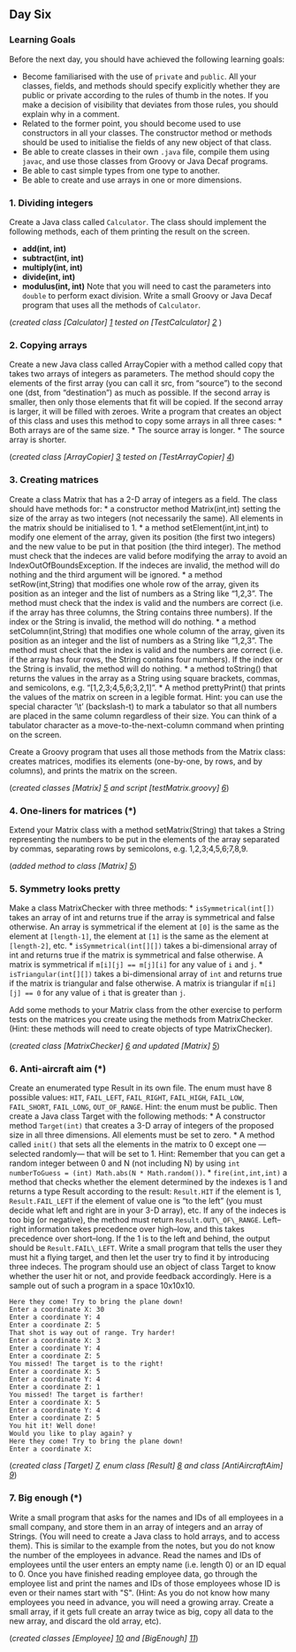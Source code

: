## Day Six

### Learning Goals

Before the next day, you should have achieved the following learning goals:
  * Become familiarised with the use of `private` and `public`. All your classes, fields, and methods should specify
    explicitly whether they are public or private according to the rules of thumb in the notes. If you make a decision
    of visibility that deviates from those rules, you should explain why in a comment.
  * Related to the former point, you should become used to use constructors in all your classes. 
    The constructor method or methods should be used to initialise the fields of any new object of that class.
  * Be able to create classes in their own `.java` file, compile them using `javac`, and use those classes from Groovy 
    or Java Decaf programs.
  * Be able to cast simple types from one type to another.
  * Be able to create and use arrays in one or more dimensions.

### 1. Dividing integers

Create a Java class called `Calculator`. The class should implement the following methods, each of them printing
the result on the screen.
  * **add(int, int)**
  * **subtract(int, int)**
  * **multiply(int, int)**
  * **divide(int, int)**
  * **modulus(int, int)**
  Note that you will need to cast the parameters into `double` to perform exact division.
  Write a small Groovy or Java Decaf program that uses all the methods of `Calculator`.
    
(*created class [Calculator] [1] tested on [TestCalculator] [2]* )

### 2. Copying arrays

Create a new Java class called ArrayCopier with a method called copy that takes two arrays of integers as parameters. 
The method should copy the elements of the first array (you can call it src, from “source”) to the second
one (dst, from “destination”) as much as possible.
If the second array is smaller, then only those elements that fit will be copied. If the second array is larger, it
will be filled with zeroes.
Write a program that creates an object of this class and uses this method to copy some arrays in all three cases:
    * Both arrays are of the same size.
    * The source array is longer.
    * The source array is shorter.

(*created class [ArrayCopier] [3] tested on [TestArrayCopier] [4]*)

### 3. Creating matrices

Create a class Matrix that has a 2-D array of integers as a field. The class should have methods for:
    * a constructor method Matrix(int,int) setting the size of the array as two integers (not necessarily the
    same). All elements in the matrix should be initialised to 1.
    * a method setElement(int,int,int) to modify one element of the array, given its position (the first two
    integers) and the new value to be put in that position (the third integer). The method must check that the
    indeces are valid before modifying the array to avoid an IndexOutOfBoundsException. If the indeces are
    invalid, the method will do nothing and the third argument will be ignored.
    * a method setRow(int,String) that modifies one whole row of the array, given its position as an integer and
    the list of numbers as a String like “1,2,3”. The method must check that the index is valid and the numbers
    are correct (i.e. if the array has three columns, the String contains three numbers). If the index or the String
    is invalid, the method will do nothing.
    * a method setColumn(int,String) that modifies one whole column of the array, given its position as an
    integer and the list of numbers as a String like “1,2,3”. The method must check that the index is valid and
    the numbers are correct (i.e. if the array has four rows, the String contains four numbers). If the index or the
    String is invalid, the method will do nothing.
    * a method toString() that returns the values in the array as a String using square brackets, commas, and
    semicolons, e.g. “[1,2,3;4,5,6;3,2,1]”.
    * A method prettyPrint() that prints the values of the matrix on screen in a legible format. Hint: you can use
    the special character ’\t’ (backslash-t) to mark a tabulator so that all numbers are placed in the same column
    regardless of their size. You can think of a tabulator character as a move-to-the-next-column command when
    printing on the screen.

Create a Groovy program that uses all those methods from the Matrix class: creates matrices, modifies its
elements (one-by-one, by rows, and by columns), and prints the matrix on the screen.

(*created classes [Matrix] [5] and script [testMatrix.groovy] [6]*)

### 4. One-liners for matrices (*)

Extend your Matrix class with a method setMatrix(String) that takes a String representing the numbers to be
put in the elements of the array separated by commas, separating rows by semicolons, e.g. 1,2,3;4,5,6;7,8,9.

(*added method to class [Matrix] [5]*)

### 5. Symmetry looks pretty

Make a class MatrixChecker with three methods:
    * `isSymmetrical(int[])` takes an array of int and returns true if the array is symmetrical and false otherwise.
    An array is symmetrical if the element at `[0]` is the same as the element at `[length-1]`, the element at `[1]` 
    is the same as the element at `[length-2]`, etc.
    * `isSymmetrical(int[][])` takes a bi-dimensional array of int and returns true if the matrix is symmetrical
    and false otherwise. A matrix is symmetrical if `m[i][j] == m[j][i]` for any value of `i` and `j`.
    * `isTriangular(int[][])` takes a bi-dimensional array of `int` and returns true if the matrix is triangular
    and false otherwise. A matrix is triangular if `m[i][j] == 0` for any value of `i` that is greater than `j`.
    
Add some methods to your Matrix class from the other exercise to perform tests on the matrices you create
using the methods from MatrixChecker. (Hint: these methods will need to create objects of type MatrixChecker).

(*created class [MatrixChecker] [6] and updated [Matrix] [5]*)

### 6. Anti-aircraft aim (*)

Create an enumerated type Result in its own file. The enum must have 8 possible values: `HIT`, `FAIL_LEFT`,
`FAIL_RIGHT`, `FAIL_HIGH`, `FAIL_LOW`, `FAIL_SHORT`, `FAIL_LONG`, `OUT_OF_RANGE`. Hint: the enum must be public.
Then create a Java class Target with the following methods:
    * A constructor method `Target(int)` that creates a 3-D array of integers of the proposed size in all three
    dimensions. All elements must be set to zero.
    * A method called `init()` that sets all the elements in the matrix to 0 except one —selected randomly— that
    will be set to 1. Hint: Remember that you can get a random integer between 0 and N (not including N) by
    using `int numberToGuess = (int) Math.abs(N * Math.random())`.
    * `fire(int,int,int)` a method that checks whether the element determined by the indexes is 1 and returns
    a type Result according to the result: `Result.HIT` if the element is 1, `Result.FAIL_LEFT` if the element of
    value one is “to the left” (you must decide what left and right are in your 3-D array), etc. If any of the
    indeces is too big (or negative), the method must return `Result.OUT\_OF\_RANGE`. Left–right information
    takes precedence over high–low, and this takes precedence over short–long. If the 1 is to the left and behind,
    the output should be `Result.FAIL\_LEFT`.
Write a small program that tells the user they must hit a flying target, and then let the user try to find it by
introducing three indeces. The program should use an object of class Target to know whether the user hit or not,
and provide feedback accordingly. Here is a sample out of such a program in a space 10x10x10.

```
Here they come! Try to bring the plane down!
Enter a coordinate X: 30
Enter a coordinate Y: 4
Enter a coordinate Z: 5
That shot is way out of range. Try harder!
Enter a coordinate X: 3
Enter a coordinate Y: 4
Enter a coordinate Z: 5
You missed! The target is to the right!
Enter a coordinate X: 5
Enter a coordinate Y: 4
Enter a coordinate Z: 1
You missed! The target is farther!
Enter a coordinate X: 5
Enter a coordinate Y: 4
Enter a coordinate Z: 5
You hit it! Well done!
Would you like to play again? y
Here they come! Try to bring the plane down!
Enter a coordinate X:
```

(*created class [Target] [7], enum class [Result] [8] and class [AntiAircraftAim] [9]*)

### 7. Big enough (*)

Write a small program that asks for the names and IDs of all employees in a small company, and store them in an
array of integers and an array of Strings. (You will need to create a Java class to hold arrays, and to access them).
    This is similar to the example from the notes, but you do not know the number of the employees in advance.
Read the names and IDs of employees until the user enters an empty name (i.e. length 0) or an ID equal to 0.
    Once you have finished reading employee data, go through the employee list and print the names and IDs of 
those employees whose ID is even or their names start with "S".
    (Hint: As you do not know how many employees you need in advance, you will need a growing array. Create
a small array, if it gets full create an array twice as big, copy all data to the new array, and discard the old 
array, etc).

(*created classes [Employee] [10] and [BigEnough] [11]*)

[1]: https://github.com/BBK-PiJ-2014-21/Lab-Exercises/blob/master/day06/src/dividingIntegers/Calculator.java
[2]: https://github.com/BBK-PiJ-2014-21/Lab-Exercises/blob/master/day06/src/dividingIntegers/TestCalculator.java
[3]: https://github.com/BBK-PiJ-2014-21/Lab-Exercises/blob/master/day06/src/copyingArrays/ArrayCopier.java
[4]: https://github.com/BBK-PiJ-2014-21/Lab-Exercises/blob/master/day06/src/copyingArrays/TestArrayCopier.java
[5]: https://github.com/BBK-PiJ-2014-21/Lab-Exercises/blob/master/day06/src/matrices/Matrix.java
[6]: https://github.com/BBK-PiJ-2014-21/Lab-Exercises/blob/master/day06/src/matrices/MatrixChecker.java
[7]: https://github.com/BBK-PiJ-2014-21/Lab-Exercises/blob/master/day06/src/antiAircraftAim/Target.java
[8]: https://github.com/BBK-PiJ-2014-21/Lab-Exercises/blob/master/day06/src/antiAircraftAim/Result.java
[9]: https://github.com/BBK-PiJ-2014-21/Lab-Exercises/blob/master/day06/src/antiAircraftAim/AntiAircraftAim.java
[10]: https://github.com/BBK-PiJ-2014-21/Lab-Exercises/blob/master/day06/src/bigEnough/Employee.java
[11]: https://github.com/BBK-PiJ-2014-21/Lab-Exercises/blob/master/day06/src/bigEnough/BigEnough.java

